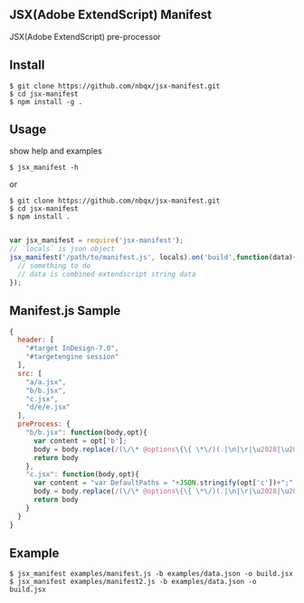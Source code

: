 ## JSX(Adobe ExtendScript) Manifest

JSX(Adobe ExtendScript) pre-processor

## Install

    $ git clone https://github.com/nbqx/jsx-manifest.git
    $ cd jsx-manifest
    $ npm install -g .

## Usage

show help and examples

    $ jsx_manifest -h 

or

    $ git clone https://github.com/nbqx/jsx-manifest.git
    $ cd jsx-manifest
    $ npm install .

``` js

var jsx_manifest = require('jsx-manifest');
// `locals` is json object
jsx_manifest('/path/to/manifest.js', locals).on('build',function(data){
  // something to do
  // data is combined extendscript string data
});

```

## Manifest.js Sample

``` js
{
  header: [
    "#target InDesign-7.0",
    "#targetengine session"
  ],
  src: [
    "a/a.jsx",
    "b/b.jsx",
    "c.jsx",
    "d/e/e.jsx"
  ],
  preProcess: {
    "b/b.jsx": function(body,opt){
      var content = opt['b'];
      body = body.replace(/(\/\* @options\{\{ \*\/)(.|\n|\r|\u2028|\u2029)+(\/\* \}\}@options \*\/)/g, content);
      return body
    },
    "c.jsx": function(body,opt){
      var content = "var DefaultPaths = "+JSON.stringify(opt['c'])+";";
      body = body.replace(/(\/\* @options\{\{ \*\/)(.|\n|\r|\u2028|\u2029)+(\/\* \}\}@options \*\/)/g, content);
      return body
    }
  }
}
```

## Example

    $ jsx_manifest examples/manifest.js -b examples/data.json -o build.jsx
    $ jsx_manifest examples/manifest2.js -b examples/data.json -o build.jsx

